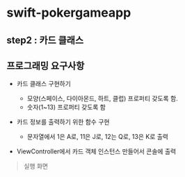 # swift-pokergameapp

## step2 : 카드 클래스  
## 프로그래밍 요구사항 

* 카드 클래스 구현하기 
  * 모양(스페이스, 다이아몬드, 하트, 클럽) 프로퍼티 갖도록 함.
  * 숫자(1~13) 프로퍼티 갖도록 함

* 카드 정보를 출력하기 위한 함수 구현 
  * 문자열에서 1은 A로, 11은 J로, 12는 Q로, 13은 K로 출력

* ViewController에서 카드 객체 인스턴스 만들어서 콘솔에 출력

> 실행 화면

 
